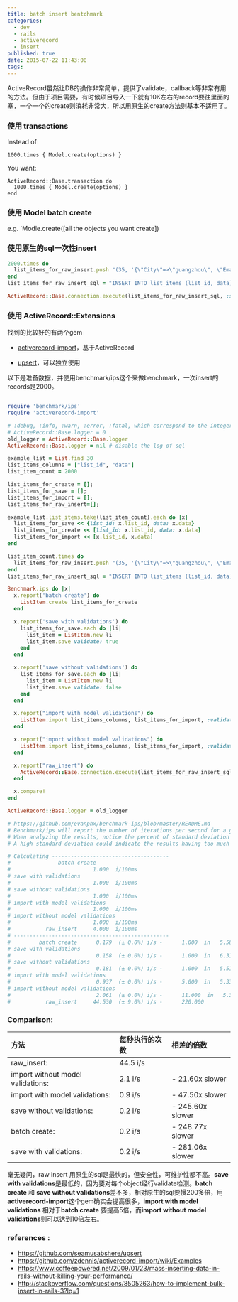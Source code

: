 ```yaml
---
title: batch insert bentchmark
categories:
  - dev
  - rails
  - activerecord
  - insert
published: true
date: 2015-07-22 11:43:00
tags:
---
```



ActiveRecord虽然让DB的操作非常简单，提供了validate，callback等非常有用的方法。但由于项目需要，有时候项目导入一下就有10K左右的record要往里面的塞，一个一个的create则消耗非常大，所以用原生的create方法则基本不适用了。

<!-- more -->

### 使用 transactions

Instead of

```
1000.times { Model.create(options) }
```

You want:

```
ActiveRecord::Base.transaction do
  1000.times { Model.create(options) }
end
```

### 使用 **Model batch create**

e.g. `Modle.create([all the objects you want create])

### 使用原生的sql一次性insert

```ruby
2000.times do
  list_items_for_raw_insert.push "(35, '{\"City\"=>\"guangzhou\", \"Email\"=>\"david@example.com\", \"State\"=>\"aa\", \"Last 2\"=>nil, \"Last 3\"=>nil, \"First 2\"=>nil, \"First 3\"=>nil, \"Last Name\"=>\"vvv\", \"Tribe\"=>\"CCC\", \"Cell Phone\"=>\"333333\", \"First Name\"=>\"david\", \"Email\"=>nil}')"
end
list_items_for_raw_insert_sql = "INSERT INTO list_items (list_id, data) VALUES #{list_items_for_raw_insert.join(", ")}"

ActiveRecord::Base.connection.execute(list_items_for_raw_insert_sql, :skip_logging)
```

### 使用 ActiveRecord::Extensions

找到的比较好的有两个gem

- [activerecord-import](https://github.com/zdennis/activerecord-import)，基于ActiveRecord

- [upsert](https://github.com/seamusabshere/upsert)，可以独立使用

以下是准备数据，并使用benchmark/ips这个来做benchmark，一次insert的records是2000。

```ruby

require 'benchmark/ips'
require 'activerecord-import'

# :debug, :info, :warn, :error, :fatal, which correspond to the integers 0-5.
# ActiveRecord::Base.logger = 0
old_logger = ActiveRecord::Base.logger
ActiveRecord::Base.logger = nil # disable the log of sql

example_list = List.find 30
list_items_columns = ["list_id", "data"]
list_item_count = 2000

list_items_for_create = [];
list_items_for_save = [];
list_items_for_import = [];
list_items_for_raw_insert=[];

example_list.list_items.take(list_item_count).each do |x|
  list_items_for_save << {list_id: x.list_id, data: x.data}
  list_items_for_create << [list_id: x.list_id, data: x.data]
  list_items_for_import << [x.list_id, x.data]
end

list_item_count.times do
  list_items_for_raw_insert.push "(35, '{\"City\"=>\"guangzhou\", \"Email\"=>\"david@example.com\", \"State\"=>\"aa\", \"Last 2\"=>nil, \"Last 3\"=>nil, \"First 2\"=>nil, \"First 3\"=>nil, \"Last Name\"=>\"vvv\", \"Tribe\"=>\"CCC\", \"Cell Phone\"=>\"333333\", \"First Name\"=>\"david\", \"Email\"=>nil}')"
end
list_items_for_raw_insert_sql = "INSERT INTO list_items (list_id, data) VALUES #{list_items_for_raw_insert.join(", ")}"

Benchmark.ips do |x|
  x.report('batch create') do
    ListItem.create list_items_for_create
  end

  x.report('save with validations') do
    list_items_for_save.each do |li|
      list_item = ListItem.new li
      list_item.save validate: true
    end
  end

  x.report('save without validations') do
    list_items_for_save.each do |li|
      list_item = ListItem.new li
      list_item.save validate: false
    end
  end

  x.report("import with model validations") do
    ListItem.import list_items_columns, list_items_for_import, :validate => true
  end

  x.report("import without model validations") do
    ListItem.import list_items_columns, list_items_for_import, :validate => false
  end

  x.report("raw_insert") do
    ActiveRecord::Base.connection.execute(list_items_for_raw_insert_sql, :skip_logging)
  end

  x.compare!
end

ActiveRecord::Base.logger = old_logger

# https://github.com/evanphx/benchmark-ips/blob/master/README.md
# Benchmark/ips will report the number of iterations per second for a given block of code.
# When analyzing the results, notice the percent of standard deviation which tells us how spread out our measurements are from the average.
# A high standard deviation could indicate the results having too much variability.

# Calculating -------------------------------------
#               batch create
#                          1.000  i/100ms
# save with validations
#                          1.000  i/100ms
# save without validations
#                          1.000  i/100ms
# import with model validations
#                          1.000  i/100ms
# import without model validations
#                          1.000  i/100ms
#           raw_insert     4.000  i/100ms
# -------------------------------------------------
#         batch create      0.179  (± 0.0%) i/s -      1.000  in   5.586677s
# save with validations
#                           0.158  (± 0.0%) i/s -      1.000  in   6.311747s
# save without validations
#                           0.181  (± 0.0%) i/s -      1.000  in   5.515315s
# import with model validations
#                           0.937  (± 0.0%) i/s -      5.000  in   5.335594s
# import without model validations
#                           2.061  (± 0.0%) i/s -      11.000  in   5.341723s
#           raw_insert     44.530  (± 9.0%) i/s -      220.000
```

### Comparison:

|方法                                | 每秒执行的次数 | 相差的倍数       |
| :-------------------------------- | :----------- | :------------- |
|raw_insert:                        | 44.5 i/s     |                |
|import without model validations:  | 2.1 i/s      | - 21.60x slower|
|import with model validations:     | 0.9 i/s      | - 47.50x slower|
|save without validations:          | 0.2 i/s      | - 245.60x slower|
|batch create:                      | 0.2 i/s      | - 248.77x slower|
|save with validations:             | 0.2 i/s      | - 281.06x slower|

毫无疑问，raw insert 用原生的sql是最快的，但安全性，可维护性都不高。**save with validations**是最低的，因为要对每个object经行validate检测。**batch create** 和 **save without validations**差不多，相对原生的sql要慢200多倍，用**activerecord-import**这个gem确实会提高很多，**import with model validations** 相对于**batch create** 要提高5倍，而**import without model validations**则可以达到10倍左右。

### references :
- https://github.com/seamusabshere/upsert
- https://github.com/zdennis/activerecord-import/wiki/Examples
- https://www.coffeepowered.net/2009/01/23/mass-inserting-data-in-rails-without-killing-your-performance/
- http://stackoverflow.com/questions/8505263/how-to-implement-bulk-insert-in-rails-3?lq=1
